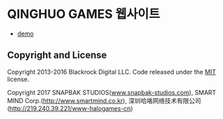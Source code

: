 # QINGHUO GAMES 웹사이트

* [demo](http://qinghuo.snapbak-studios.com)


## Copyright and License

Copyright 2013-2016 Blackrock Digital LLC. Code released under the [MIT](https://github.com/BlackrockDigital/startbootstrap-agency/blob/gh-pages/LICENSE) license.

Copyright 2017 SNAPBAK STUDIOS(www.snapbak-studios.com), SMART MIND Corp.(http://www.smartmind.co.kr), 深圳哈咯网络技术有限公司(http://219.240.39.221/www-halogames-cn)
